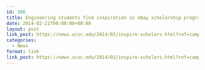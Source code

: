 ```yaml
---
id: 106
title: Engineering students find inspiration in eBay scholarship program
date: 2014-02-21T00:00:00+00:00
layout: post
link_post: https://news.ucsc.edu/2014/02/inspire-scholars.html?ref=campaign
categories:
  - News
format: link
link_post: https://news.ucsc.edu/2014/02/inspire-scholars.html?ref=campaign
---
```

